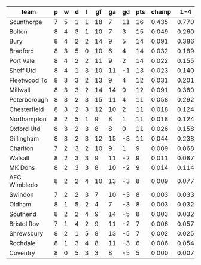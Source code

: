 |     team     | p | w | d | l | gf | ga | gd | pts | champ |  1-4  |  5-7  |  rlg  |
|--------------|---|---|---|---|----|----|----|-----|-------|-------|-------|-------|
| Scunthorpe   | 7 | 5 | 1 | 1 | 18 |  7 | 11 |  16 | 0.435 | 0.770 | 0.120 | 0.006|
| Bolton       | 8 | 4 | 3 | 1 | 10 |  7 |  3 |  15 | 0.049 | 0.260 | 0.189 | 0.067|
| Bury         | 8 | 4 | 2 | 2 | 14 |  9 |  5 |  14 | 0.091 | 0.386 | 0.202 | 0.044|
| Bradford     | 8 | 3 | 5 | 0 | 10 |  6 |  4 |  14 | 0.032 | 0.189 | 0.169 | 0.097|
| Port Vale    | 8 | 4 | 2 | 2 | 11 |  9 |  2 |  14 | 0.022 | 0.155 | 0.156 | 0.110|
| Sheff Utd    | 8 | 4 | 1 | 3 | 10 | 11 | -1 |  13 | 0.023 | 0.140 | 0.160 | 0.115|
| Fleetwood To | 8 | 3 | 3 | 2 | 13 |  9 |  4 |  12 | 0.031 | 0.201 | 0.168 | 0.092|
| Millwall     | 8 | 3 | 3 | 2 | 14 | 14 |  0 |  12 | 0.091 | 0.380 | 0.199 | 0.045|
| Peterborough | 8 | 3 | 2 | 3 | 15 | 11 |  4 |  11 | 0.058 | 0.292 | 0.202 | 0.063|
| Chesterfield | 8 | 3 | 2 | 3 | 12 | 10 |  2 |  11 | 0.018 | 0.124 | 0.132 | 0.126|
| Northampton  | 8 | 2 | 5 | 1 |  9 |  8 |  1 |  11 | 0.018 | 0.124 | 0.140 | 0.124|
| Oxford Utd   | 8 | 3 | 2 | 3 |  8 |  8 |  0 |  11 | 0.026 | 0.158 | 0.152 | 0.119|
| Gillingham   | 8 | 3 | 2 | 3 | 12 | 15 | -3 |  11 | 0.044 | 0.238 | 0.188 | 0.079|
| Charlton     | 7 | 2 | 3 | 2 | 10 |  9 |  1 |   9 | 0.009 | 0.068 | 0.095 | 0.169|
| Walsall      | 8 | 2 | 3 | 3 |  9 | 11 | -2 |   9 | 0.011 | 0.087 | 0.107 | 0.154|
| MK Dons      | 8 | 2 | 3 | 3 |  8 | 10 | -2 |   9 | 0.014 | 0.114 | 0.135 | 0.133|
| AFC Wimbledo | 8 | 2 | 2 | 4 | 10 | 13 | -3 |   8 | 0.009 | 0.077 | 0.099 | 0.163|
| Swindon      | 7 | 2 | 2 | 3 |  7 | 10 | -3 |   8 | 0.003 | 0.033 | 0.059 | 0.191|
| Oldham       | 8 | 1 | 5 | 2 |  4 |  7 | -3 |   8 | 0.003 | 0.032 | 0.053 | 0.190|
| Southend     | 8 | 2 | 2 | 4 |  9 | 14 | -5 |   8 | 0.003 | 0.032 | 0.054 | 0.193|
| Bristol Rov  | 7 | 1 | 4 | 2 |  9 | 11 | -2 |   7 | 0.006 | 0.057 | 0.077 | 0.177|
| Shrewsbury   | 8 | 2 | 1 | 5 |  8 | 13 | -5 |   7 | 0.002 | 0.025 | 0.047 | 0.188|
| Rochdale     | 8 | 1 | 3 | 4 |  8 | 11 | -3 |   6 | 0.006 | 0.054 | 0.077 | 0.177|
| Coventry     | 8 | 0 | 5 | 3 |  3 |  8 | -5 |   5 | 0.000 | 0.007 | 0.022 | 0.179|
